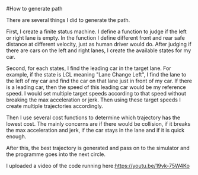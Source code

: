 #How to generate path


There are several things I did to generate the path.

First, I create a finite status machine. I define a function to judge if the left or right lane is empty. In the function I define different front and rear safe distance at different velocity, just as human driver would do. After judging if there are cars on the left and right lanes, I create the available states for my car.

Second, for each states, I find the leading car in the target lane. For example, if the state is LCL meaning "Lane Change Left", I find the lane to the left of my car and find the car on that lane just in front of my car. If there is a leading car, then the speed of this leading car would be my reference speed. I would set multiple target speeds according to that speed without breaking the max acceleration or jerk. Then using these target speeds I create multiple trajectories accordingly.

Then I use several cost functions to determine which trajectory has the lowest cost. The mainly concerns are if there would be collision, if it breaks the max acceleration and jerk, if the car stays in the lane and if it is quick enough.

After this, the best trajectory is generated and pass on to the simulator and the programme goes into the next circle.

I uploaded a video of the code running here:https://youtu.be/19vk-75W4Ko